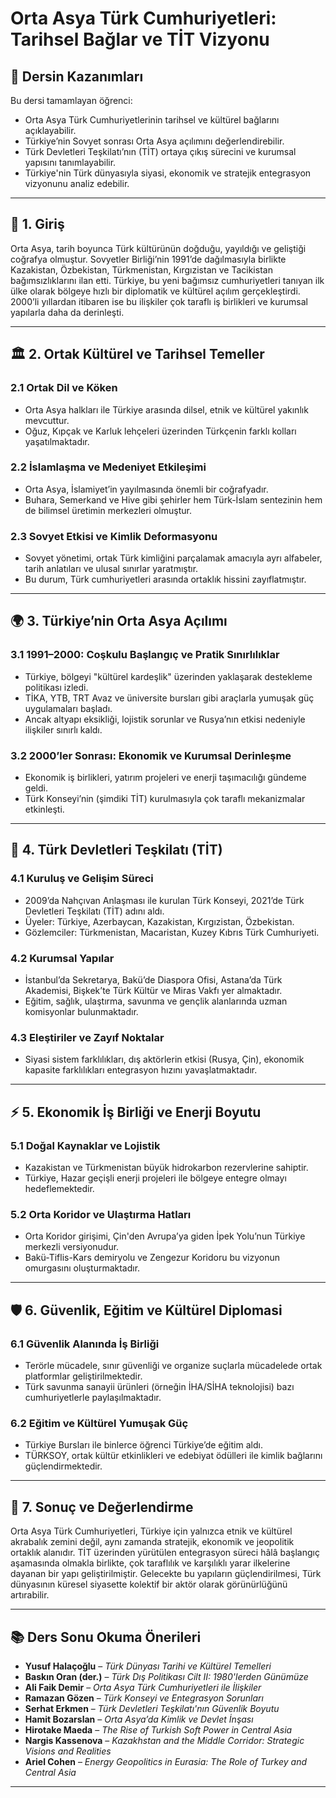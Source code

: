 # Orta Asya Türk Cumhuriyetleri: Tarihsel Bağlar ve TİT Vizyonu

## 🎯 Dersin Kazanımları

Bu dersi tamamlayan öğrenci:

- Orta Asya Türk Cumhuriyetlerinin tarihsel ve kültürel bağlarını açıklayabilir.
- Türkiye’nin Sovyet sonrası Orta Asya açılımını değerlendirebilir.
- Türk Devletleri Teşkilatı’nın (TİT) ortaya çıkış sürecini ve kurumsal yapısını tanımlayabilir.
- Türkiye'nin Türk dünyasıyla siyasi, ekonomik ve stratejik entegrasyon vizyonunu analiz edebilir.

---

## 🧭 1. Giriş

Orta Asya, tarih boyunca Türk kültürünün doğduğu, yayıldığı ve geliştiği coğrafya olmuştur. Sovyetler Birliği’nin 1991’de dağılmasıyla birlikte Kazakistan, Özbekistan, Türkmenistan, Kırgızistan ve Tacikistan bağımsızlıklarını ilan etti. Türkiye, bu yeni bağımsız cumhuriyetleri tanıyan ilk ülke olarak bölgeye hızlı bir diplomatik ve kültürel açılım gerçekleştirdi. 2000’li yıllardan itibaren ise bu ilişkiler çok taraflı iş birlikleri ve kurumsal yapılarla daha da derinleşti.

---

## 🏛️ 2. Ortak Kültürel ve Tarihsel Temeller

### 2.1 Ortak Dil ve Köken

- Orta Asya halkları ile Türkiye arasında dilsel, etnik ve kültürel yakınlık mevcuttur.
- Oğuz, Kıpçak ve Karluk lehçeleri üzerinden Türkçenin farklı kolları yaşatılmaktadır.

### 2.2 İslamlaşma ve Medeniyet Etkileşimi

- Orta Asya, İslamiyet’in yayılmasında önemli bir coğrafyadır.
- Buhara, Semerkand ve Hive gibi şehirler hem Türk-İslam sentezinin hem de bilimsel üretimin merkezleri olmuştur.

### 2.3 Sovyet Etkisi ve Kimlik Deformasyonu

- Sovyet yönetimi, ortak Türk kimliğini parçalamak amacıyla ayrı alfabeler, tarih anlatıları ve ulusal sınırlar yaratmıştır.
- Bu durum, Türk cumhuriyetleri arasında ortaklık hissini zayıflatmıştır.

---

## 🌍 3. Türkiye’nin Orta Asya Açılımı

### 3.1 1991–2000: Coşkulu Başlangıç ve Pratik Sınırlılıklar

- Türkiye, bölgeyi "kültürel kardeşlik" üzerinden yaklaşarak destekleme politikası izledi.
- TİKA, YTB, TRT Avaz ve üniversite bursları gibi araçlarla yumuşak güç uygulamaları başladı.
- Ancak altyapı eksikliği, lojistik sorunlar ve Rusya’nın etkisi nedeniyle ilişkiler sınırlı kaldı.

### 3.2 2000’ler Sonrası: Ekonomik ve Kurumsal Derinleşme

- Ekonomik iş birlikleri, yatırım projeleri ve enerji taşımacılığı gündeme geldi.
- Türk Konseyi’nin (şimdiki TİT) kurulmasıyla çok taraflı mekanizmalar etkinleşti.

---

## 🤝 4. Türk Devletleri Teşkilatı (TİT)

### 4.1 Kuruluş ve Gelişim Süreci

- 2009’da Nahçıvan Anlaşması ile kurulan Türk Konseyi, 2021’de Türk Devletleri Teşkilatı (TİT) adını aldı.
- Üyeler: Türkiye, Azerbaycan, Kazakistan, Kırgızistan, Özbekistan.
- Gözlemciler: Türkmenistan, Macaristan, Kuzey Kıbrıs Türk Cumhuriyeti.

### 4.2 Kurumsal Yapılar

- İstanbul’da Sekretarya, Bakü’de Diaspora Ofisi, Astana’da Türk Akademisi, Bişkek’te Türk Kültür ve Miras Vakfı yer almaktadır.
- Eğitim, sağlık, ulaştırma, savunma ve gençlik alanlarında uzman komisyonlar bulunmaktadır.

### 4.3 Eleştiriler ve Zayıf Noktalar

- Siyasi sistem farklılıkları, dış aktörlerin etkisi (Rusya, Çin), ekonomik kapasite farklılıkları entegrasyon hızını yavaşlatmaktadır.

---

## ⚡ 5. Ekonomik İş Birliği ve Enerji Boyutu

### 5.1 Doğal Kaynaklar ve Lojistik

- Kazakistan ve Türkmenistan büyük hidrokarbon rezervlerine sahiptir.
- Türkiye, Hazar geçişli enerji projeleri ile bölgeye entegre olmayı hedeflemektedir.

### 5.2 Orta Koridor ve Ulaştırma Hatları

- Orta Koridor girişimi, Çin'den Avrupa’ya giden İpek Yolu’nun Türkiye merkezli versiyonudur.
- Bakü-Tiflis-Kars demiryolu ve Zengezur Koridoru bu vizyonun omurgasını oluşturmaktadır.

---

## 🛡️ 6. Güvenlik, Eğitim ve Kültürel Diplomasi

### 6.1 Güvenlik Alanında İş Birliği

- Terörle mücadele, sınır güvenliği ve organize suçlarla mücadelede ortak platformlar geliştirilmektedir.
- Türk savunma sanayii ürünleri (örneğin İHA/SİHA teknolojisi) bazı cumhuriyetlerle paylaşılmaktadır.

### 6.2 Eğitim ve Kültürel Yumuşak Güç

- Türkiye Bursları ile binlerce öğrenci Türkiye’de eğitim aldı.
- TÜRKSOY, ortak kültür etkinlikleri ve edebiyat ödülleri ile kimlik bağlarını güçlendirmektedir.

---

## 📌 7. Sonuç ve Değerlendirme

Orta Asya Türk Cumhuriyetleri, Türkiye için yalnızca etnik ve kültürel akrabalık zemini değil, aynı zamanda stratejik, ekonomik ve jeopolitik ortaklık alanıdır. TİT üzerinden yürütülen entegrasyon süreci hâlâ başlangıç aşamasında olmakla birlikte, çok taraflılık ve karşılıklı yarar ilkelerine dayanan bir yapı geliştirilmiştir. Gelecekte bu yapıların güçlendirilmesi, Türk dünyasının küresel siyasette kolektif bir aktör olarak görünürlüğünü artırabilir.

---

## 📚 Ders Sonu Okuma Önerileri

- **Yusuf Halaçoğlu** – _Türk Dünyası Tarihi ve Kültürel Temelleri_
- **Baskın Oran (der.)** – _Türk Dış Politikası Cilt II: 1980'lerden Günümüze_
- **Ali Faik Demir** – _Orta Asya Türk Cumhuriyetleri ile İlişkiler_
- **Ramazan Gözen** – _Türk Konseyi ve Entegrasyon Sorunları_
- **Serhat Erkmen** – _Türk Devletleri Teşkilatı'nın Güvenlik Boyutu_
- **Hamit Bozarslan** – _Orta Asya’da Kimlik ve Devlet İnşası_
- **Hirotake Maeda** – _The Rise of Turkish Soft Power in Central Asia_
- **Nargis Kassenova** – _Kazakhstan and the Middle Corridor: Strategic Visions and Realities_
- **Ariel Cohen** – _Energy Geopolitics in Eurasia: The Role of Turkey and Central Asia_

---

